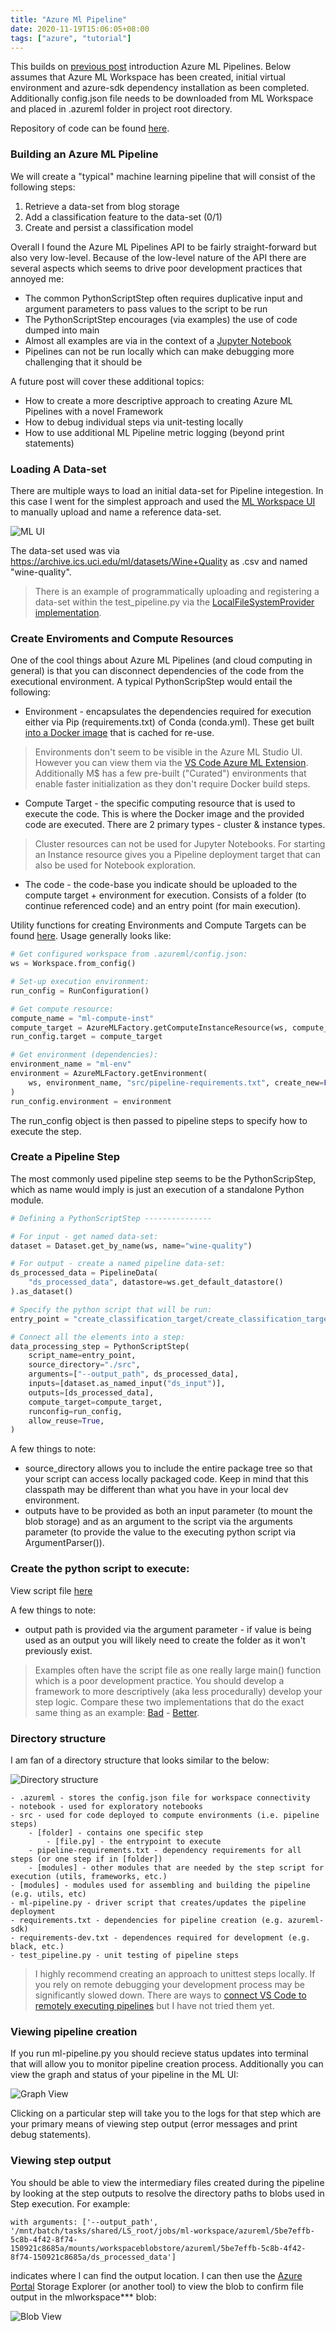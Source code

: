 ```yaml
---
title: "Azure Ml Pipeline"
date: 2020-11-19T15:06:05+08:00
tags: ["azure", "tutorial"]
---
```


This builds on [previous post](/posts/azure-ml-hello-world/) introduction Azure ML Pipelines.  Below assumes that Azure ML Workspace has been created, initial virtual environment and azure-sdk dependency installation as been completed.  Additionally config.json file needs to be downloaded from ML Workspace and placed in .azureml folder in project root directory.

Repository of code can be found [here](https://github.com/ckevinhill/azure-ml/tree/master/azure-ml-pipeline).  

### Building an Azure ML Pipeline

We will create a "typical" machine learning pipeline that will consist of the following steps:
1. Retrieve a data-set from blog storage
2. Add a classification feature to the data-set (0/1)
3. Create and persist a classification model

Overall I found the Azure ML Pipelines API to be fairly straight-forward but also very low-level.  Because of the low-level nature of the API there are several aspects which seems to drive poor development practices that annoyed me:

* The common PythonScriptStep often requires duplicative input and argument parameters to pass values to the script to be run
* The PythonScriptStep encourages (via examples) the use of code dumped into main
* Almost all examples are via in the context of a [Jupyter Notebook](https://github.com/Azure/MachineLearningNotebooks/blob/master/how-to-use-azureml/machine-learning-pipelines/nyc-taxi-data-regression-model-building/nyc-taxi-data-regression-model-building.ipynb)
* Pipelines can not be run locally which can make debugging more challenging that it should be

A future post will cover these additional topics:
* How to create a more descriptive approach to creating Azure ML Pipelines with a novel Framework
* How to debug individual steps via unit-testing locally
* How to use additional ML Pipeline metric logging (beyond print statements)

### Loading A Data-set

There are multiple ways to load an initial data-set for Pipeline integestion.  In this case I went for the simplest approach and used the [ML Workspace UI](https://ml.azure.com/) to manually upload and name a reference data-set.

![ML UI](/images/azure-ml-pipeline-create-dataset.png)

The data-set used was via https://archive.ics.uci.edu/ml/datasets/Wine+Quality as .csv and named "wine-quality".

>There is an example of programmatically uploading and registering a data-set within the test_pipeline.py via the [LocalFileSystemProvider implementation](https://github.com/ckevinhill/azure-ml/blob/a5e15e36cee4ce561292839073ef77c4ccfc8a43/azure-ml-pipeline/src/azmlstep.py#L32).

### Create Enviroments and Compute Resources

One of the cool things about Azure ML Pipelines (and cloud computing in general) is that you can disconnect dependencies of the code from the executional environment.  A typical PythonScripStep would entail the following:

* Environment - encapsulates the dependencies required for execution either via Pip (requirements.txt) of Conda (conda.yml).  These get built [into a Docker image](https://docs.microsoft.com/en-us/azure/machine-learning/how-to-use-environments) that is cached for re-use.

>Environments don't seem to be visible in the Azure ML Studio UI.  However you can view them via the [VS Code Azure ML Extension](https://marketplace.visualstudio.com/items?itemName=ms-toolsai.vscode-ai).  Additionally M$ has a few pre-built ("Curated") environments that enable faster initialization as they don't require Docker build steps.

* Compute Target - the specific computing resource that is used to execute the code.  This is where the Docker image and the provided code are executed.  There are 2 primary types - cluster & instance types.

>Cluster resources can not be used for Jupyter Notebooks.  For starting an Instance resource gives you a Pipeline deployment target that can also be used for Notebook exploration.

* The code - the code-base you indicate should be uploaded to the compute target + environment for execution.  Consists of a folder (to continue referenced code) and an entry point (for main execution).

Utility functions for creating Environments and Compute Targets can be found [here](https://github.com/ckevinhill/azure-ml/blob/master/azure-ml-pipeline/utils/factory.py).  Usage generally looks like:

```python
# Get configured workspace from .azureml/config.json:
ws = Workspace.from_config()

# Set-up execution environment:
run_config = RunConfiguration()

# Get compute resource:
compute_name = "ml-compute-inst"
compute_target = AzureMLFactory.getComputeInstanceResource(ws, compute_name)
run_config.target = compute_target

# Get environment (dependencies):
environment_name = "ml-env"
environment = AzureMLFactory.getEnvironment(
    ws, environment_name, "src/pipeline-requirements.txt", create_new=False
)
run_config.environment = environment
```

The run_config object is then passed to pipeline steps to specify how to execute the step.

### Create a Pipeline Step

The most commonly used pipeline step seems to be the PythonScripStep, which as name would imply is just an execution of a standalone Python module.

```python
# Defining a PythonScriptStep ---------------

# For input - get named data-set:
dataset = Dataset.get_by_name(ws, name="wine-quality")

# For output - create a named pipeline data-set:
ds_processed_data = PipelineData(
    "ds_processed_data", datastore=ws.get_default_datastore()
).as_dataset()

# Specify the python script that will be run:
entry_point = "create_classification_target/create_classification_target.py"

# Connect all the elements into a step:
data_processing_step = PythonScriptStep(
    script_name=entry_point,
    source_directory="./src",
    arguments=["--output_path", ds_processed_data],
    inputs=[dataset.as_named_input("ds_input")],
    outputs=[ds_processed_data],
    compute_target=compute_target,
    runconfig=run_config,
    allow_reuse=True,
)

```
A few things to note:
* source_directory allows you to include the entire package tree so that your script can access locally packaged code.  Keep in mind that this classpath may be different than what you have in your local dev environment.
* outputs have to be provided as both an input parameter (to mount the blob storage) and as an argument to the script via the arguments parameter (to provide the value to the executing python script via ArgumentParser()).

### Create the python script to execute:

View script file [here](https://github.com/ckevinhill/azure-ml/blob/master/azure-ml-pipeline/src/create_classification_target/create_classification_target.py) 

A few things to note:
* output path is provided via the argument parameter - if value is being used as an output you will likely need to create the folder as it won't previously exist.

>Examples often have the script file as one really large main() function which is a poor development practice.  You should develop a framework to more descriptively (aka less procedurally) develop your step logic.  Compare these two implementations that do the exact same thing as an example:  [Bad](https://github.com/ckevinhill/azure-ml/blob/master/azure-ml-pipeline/src/create_classification_target/create_classification_target.py) - [Better](https://github.com/ckevinhill/azure-ml/blob/master/azure-ml-pipeline/src/create_classification_target/create_classification_step.py).

### Directory structure

I am fan of a directory structure that looks similar to the below:

![Directory structure](/images/azure-ml-pipelines-dir-structure.png)

```
- .azureml - stores the config.json file for workspace connectivity
- notebook - used for exploratory notebooks
- src - used for code deployed to compute environments (i.e. pipeline steps)
    - [folder] - contains one specific step
        - [file.py] - the entrypoint to execute
    - pipeline-requirements.txt - dependency requirements for all steps (or one step if in [folder])
    - [modules] - other modules that are needed by the step script for execution (utils, frameworks, etc.)
- [modules] - modules used for assembling and building the pipeline (e.g. utils, etc)
- ml-pipeline.py - driver script that creates/updates the pipeline deployment
- requirements.txt - dependencies for pipeline creation (e.g. azureml-sdk)
- requirements-dev.txt - dependences required for development (e.g. black, etc.)
- test_pipeline.py - unit testing of pipeline steps
```
>I highly recommend creating an approach to unittest steps locally.  If you rely on remote debugging your development process may be significantly slowed down.  There are ways to [connect VS Code to remotely executing pipelines](https://docs.microsoft.com/en-us/azure/machine-learning/how-to-debug-pipelines) but I have not tried them yet.

### Viewing pipeline creation

If you run ml-pipeline.py you should recieve status updates into terminal that will allow you to monitor pipeline creation process.  Additionally you can view the graph and status of your pipeline in the ML UI:

![Graph View](/images/azure-ml-pipelines-graph-view.png)

Clicking on a particular step will take you to the logs for that step which are your primary means of viewing step output (error messages and print debug statements).

### Viewing step output

You should be able to view the intermediary files created during the pipeline by looking at the step outputs to resolve the directory paths to blobs used in Step execution.  For example:

`with arguments: ['--output_path', '/mnt/batch/tasks/shared/LS_root/jobs/ml-workspace/azureml/5be7effb-5c8b-4f42-8f74-150921c8685a/mounts/workspaceblobstore/azureml/5be7effb-5c8b-4f42-8f74-150921c8685a/ds_processed_data']`

indicates where I can find the output location.  I can then use the [Azure Portal](https://portal.azure.com) Storage Explorer (or another tool) to view the blob to confirm file output in the mlworkspace*** blob:

![Blob View](/images/azure-ml-pipelines-step-blob-output.png)

